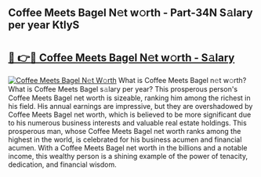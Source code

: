 ## Coffee Meets Bagel N𝚎t w𝚘rth - Part-34N S𝚊lary per year KtlyS

# <h2><a href="http://gc1gnr.nevu.top/?p=Coffee+Meets+Bagel">🔗 👉🔴 Coffee Meets Bagel N𝚎t w𝚘rth - S𝚊lary</a></h2>

[![Coffee Meets Bagel N𝚎t W𝚘rth](https://i.imgur.com/Oavwk0R.jpeg)](http://gc1gnr.nevu.top/?p=Coffee+Meets+Bagel)
What is Coffee Meets Bagel n𝚎t w𝚘rth? What is Coffee Meets Bagel s𝚊lary per year?
This prosperous person's Coffee Meets Bagel net worth is sizeable, ranking him among the richest in his field. His annual earnings are impressive, but they are overshadowed by Coffee Meets Bagel net worth, which is believed to be more significant due to his numerous business interests and valuable real estate holdings. This prosperous man, whose Coffee Meets Bagel net worth ranks among the highest in the world, is celebrated for his business acumen and financial acumen. With a Coffee Meets Bagel net worth in the billions and a notable income, this wealthy person is a shining example of the power of tenacity, dedication, and financial wisdom.
